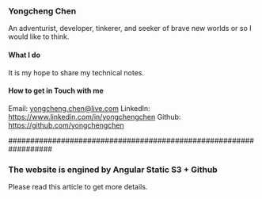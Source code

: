 <!--
Categories = []
Description = ""
Tags = ["about"]
date = "2016-11-25T21:47:31-08:00"
title = "About Me & Website Tech Stack"
image = "/assets/images/aboutme.png"
-->

### Yongcheng Chen

An adventurist, developer, tinkerer, and seeker of brave new worlds or so I would like to think. 

#### What I do

It is my hope to share my technical notes.

#### How to get in Touch with me

Email: yongcheng.chen@live.com
LinkedIn: https://www.linkedin.com/in/yongchengchen
Github: https://github.com/yongchengchen


##################################################################

### The website is engined by Angular Static S3 + Github 

Please read this article to get more details.
